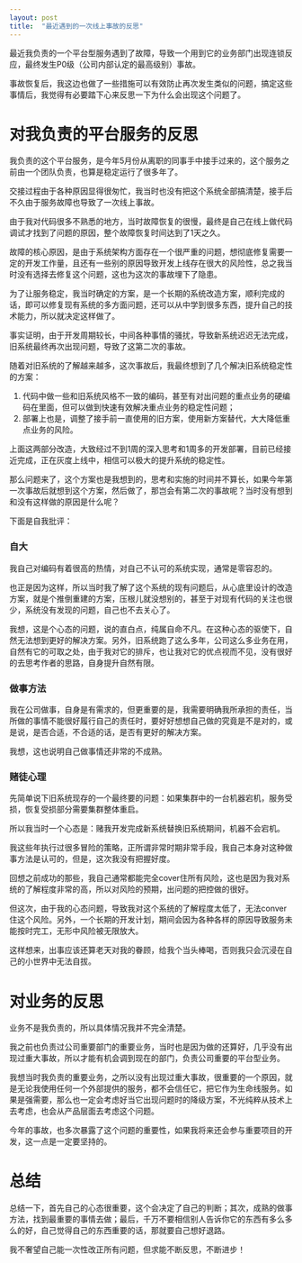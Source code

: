 ```yaml
---
layout: post
title:  "最近遇到的一次线上事故的反思"
---
```


最近我负责的一个平台型服务遇到了故障，导致一个用到它的业务部门出现连锁反应，最终发生P0级（公司内部认定的最高级别）事故。

事故恢复后，我这边也做了一些措施可以有效防止再次发生类似的问题，搞定这些事情后，我觉得有必要踏下心来反思一下为什么会出现这个问题了。

# 对我负责的平台服务的反思

我负责的这个平台服务，是今年5月份从离职的同事手中接手过来的，这个服务之前由一个团队负责，也算是稳定运行了很多年了。

交接过程由于各种原因显得很匆忙，我当时也没有把这个系统全部搞清楚，接手后不久由于服务故障也导致了一次线上事故。

由于我对代码很多不熟悉的地方，当时故障恢复的很慢，最终是自己在线上做代码调试才找到了问题的原因，整个故障恢复时间达到了1天之久。

故障的核心原因，是由于系统架构方面存在一个很严重的问题，想彻底修复需要一定的开发工作量，且还有一些别的原因导致开发上线存在很大的风险性，总之我当时没有选择去修复这个问题，这也为这次的事故埋下了隐患。

为了让服务稳定，我当时确定的方案，是一个长期的系统改造方案，顺利完成的话，即可以修复现有系统的多方面问题，还可以从中学到很多东西，提升自己的技术能力，所以就决定这样做了。

事实证明，由于开发周期较长，中间各种事情的骚扰，导致新系统迟迟无法完成，旧系统最终再次出现问题，导致了这第二次的事故。

随着对旧系统的了解越来越多，这次事故后，我最终想到了几个解决旧系统稳定性的方案：

1. 代码中做一些和旧系统风格不一致的编码，甚至有对出问题的重点业务的硬编码在里面，但可以做到快速有效解决重点业务的稳定性问题；
1. 部署上也是，调整了接手前一直使用的旧方案，使用新方案替代，大大降低重点业务的风险。

上面这两部分改造，大致经过不到1周的深入思考和1周多的开发部署，目前已经接近完成，正在灰度上线中，相信可以极大的提升系统的稳定性。

那么问题来了，这个方案也是我想到的，思考和实施的时间并不算长，如果今年第一次事故后就想到这个方案，然后做了，那岂会有第二次的事故呢？当时没有想到和没有这样做的原因是什么呢？

下面是自我批评：

### 自大

我自己对编码有着很高的热情，对自己不认可的系统实现，通常是零容忍的。

也正是因为这样，所以当时我了解了这个系统的现有问题后，从心底里设计的改造方案，就是个推倒重建的方案，压根儿就没想别的，甚至于对现有代码的关注也很少，系统没有发现的问题，自己也不去关心了。

我想，这是个心态的问题，说的直白点，纯属自命不凡。在这种心态的驱使下，自然无法想到更好的解决方案。另外，旧系统跑了这么多年，公司这么多业务在用，自然有它的可取之处，由于我对它的排斥，也让我对它的优点视而不见，没有很好的去思考作者的思路，自身提升自然有限。

### 做事方法

我在公司做事，自身是有需求的，但更重要的是，我需要明确我所承担的责任，当所做的事情不能很好履行自己的责任时，要好好想想自己做的究竟是不是对的，或是说，是否合适，不合适的话，是否有更好的解决方案。

我想，这也说明自己做事情还非常的不成熟。

### 赌徒心理

先简单说下旧系统现存的一个最终要的问题：如果集群中的一台机器宕机，服务受损，恢复受损部分需要集群整体重启。

所以我当时一个心态是：赌我开发完成新系统替换旧系统期间，机器不会宕机。

我这些年执行过很多冒险的策略，正所谓非常时期非常手段，我自己本身对这种做事方法是认可的，但是，这次我没有把握好度。

回想之前成功的那些，我自己通常都能完全cover住所有风险，这也是因为我对系统的了解程度非常的高，所以对风险的预期，出问题的把控做的很好。

但这次，由于我的心态问题，导致我对这个系统的了解程度太低了，无法conver住这个风险。另外，一个长期的开发计划，期间会因为各种各样的原因导致服务未能按时完工，无形中风险被无限放大。

这样想来，出事应该还算老天对我的眷顾，给我个当头棒喝，否则我只会沉浸在自己的小世界中无法自拔。

# 对业务的反思

业务不是我负责的，所以具体情况我并不完全清楚。

我之前也负责过公司重要部门的重要业务，当时也是因为做的还算好，几乎没有出现过重大事故，所以才能有机会调到现在的部门，负责公司重要的平台型业务。

我想当时我负责的重要业务，之所以没有出现过重大事故，很重要的一个原因，就是无论我使用任何一个外部提供的服务，都不会信任它，把它作为生命线服务。如果是强需要，那么也一定会考虑好当它出现问题时的降级方案，不光纯粹从技术上去考虑，也会从产品层面去考虑这个问题。

今年的事故，也多次暴露了这个问题的重要性，如果我将来还会参与重要项目的开发，这一点是一定要坚持的。

# 总结

总结一下，首先自己的心态很重要，这个会决定了自己的判断；其次，成熟的做事方法，找到最重要的事情去做；最后，千万不要相信别人告诉你它的东西有多么多么的好，自己觉得自己的东西重要的话，那就要自己想好退路。

我不奢望自己能一次性改正所有问题，但求能不断反思，不断进步！
